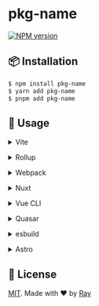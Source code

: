 # pkg-name

[![NPM version](https://img.shields.io/npm/v/pkg-name?color=a1b858&label=)](https://www.npmjs.com/package/pkg-name)

## 📦 Installation

```bash
$ npm install pkg-name
$ yarn add pkg-name
$ pnpm add pkg-name
```

## 🚀 Usage

<details>
<summary>Vite</summary><br>

```ts
// vite.config.ts
import PkgName from "pkg-name/vite";

export default defineConfig({
  plugins: [
    PkgName({/* options */}),
  ],
});
```

<br></details>

<details>
<summary>Rollup</summary><br>

```ts
// rollup.config.js
import PkgName from "pkg-name/rollup";

export default {
  plugins: [
    PkgName({/* options */}),
    // other plugins
  ],
};
```

<br></details>


<details>
<summary>Webpack</summary><br>

```ts
// webpack.config.js
module.exports = {
  /* ... */
  plugins: [
    require("pkg-name/webpack")({/* options */}),
  ],
};
```

<br></details>

<details>
<summary>Nuxt</summary><br>

```ts
// nuxt.config.ts
export default defineNuxtConfig({
  modules: ["pkg-name/nuxt"],
});
```

<br></details>

<details>
<summary>Vue CLI</summary><br>

```ts
// vue.config.js
module.exports = {
  configureWebpack: {
    plugins: [
      require("pkg-name/webpack")({/* options */}),
    ],
  },
};
```

<br></details>

<details>
<summary>Quasar</summary><br>

```ts
// quasar.conf.js [Vite]
module.exports = {
  vitePlugins: [
    ["pkg-name/vite", {/* options */}],
  ],
};
```

```ts
// quasar.conf.js [Webpack]
const PkgNamePlugin = require("pkg-name/webpack");
module.exports = {
  build: {
    chainWebpack(chain) {
      chain.plugin("pkg-name").use(
        PkgNamePlugin({/* options */}),
      );
    },
  },
};
```

<br></details>


<details>
<summary>esbuild</summary><br>

```ts
// esbuild.config.js
import { build } from "esbuild";

build({
  /* ... */
  plugins: [
    require("pkg-name/esbuild")({
      /* options */
    }),
  ],
});
```

<br></details>


<details>
<summary>Astro</summary><br>

```ts
// astro.config.mjs
import PkgName from "pkg-name/astro";

export default defineConfig({
  integrations: [
    PkgName({
      /* options */
    }),
  ],
});
```

<br></details>

## 📝 License

[MIT](./LICENSE). Made with ❤️ by [Ray](https://github.com/so1ve)
